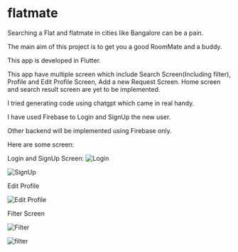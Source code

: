 # flatmate

Searching a Flat and flatmate in cities like Bangalore can be a pain.

The main aim of this project is to get you a good RoomMate and a buddy.

This app is developed in Flutter.

This app have multiple screen which include Search Screen(Including filter), Profile and Edit Profile Screen, Add a new Request Screen.
Home screen and search result screen are yet to be implemented.

I tried generating code using chatgpt which came in real handy.

I have used Firebase to Login and SignUp the new user.

Other backend will be implemented using Firebase only.


Here are some screen:

Login and SignUp Screen:
![Login](https://github.com/MrLakshay/Flatmate/blob/fdfc7165ff6545e872712a3bdbcc50c6919c801e/Screens/WhatsApp%20Image%202023-05-29%20at%209.55.42%20PM%201.jpeg)

![SignUp](https://github.com/MrLakshay/Flatmate/blob/fdfc7165ff6545e872712a3bdbcc50c6919c801e/Screens/WhatsApp%20Image%202023-05-29%20at%209.55.42%20PM.jpeg)

Edit Profile

![Edit Profile](https://github.com/MrLakshay/Flatmate/blob/fdfc7165ff6545e872712a3bdbcc50c6919c801e/Screens/WhatsApp%20Image%202023-05-29%20at%209.55.40%20PM.jpeg)

Filter Screen

![Filter](https://github.com/MrLakshay/Flatmate/blob/fdfc7165ff6545e872712a3bdbcc50c6919c801e/Screens/WhatsApp%20Image%202023-05-29%20at%209.55.41%20PM.jpeg)

![filter](https://github.com/MrLakshay/Flatmate/blob/fdfc7165ff6545e872712a3bdbcc50c6919c801e/Screens/ezgif.com-video-to-gif.gif)

